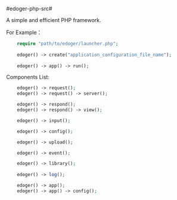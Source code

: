 #edoger-php-src#

A simple and efficient PHP framework.

For Example：
```php
	require "path/to/edoger/launcher.php";
	
	edoger() -> create("application_configuration_file_name");
	
	edoger() -> app() -> run();
```
Components List:
```php
	edoger() -> request();
	edoger() -> request() -> server();

	edoger() -> respond();
	edoger() -> respond() -> view();

	edoger() -> input();

	edoger() -> config();

	edoger() -> upload();

	edoger() -> event();

	edoger() -> library();
	
	edoger() -> log();

	edoger() -> app();
	edoger() -> app() -> config();
```